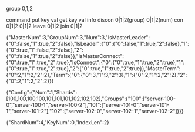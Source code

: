 group 0,1,2



command
put key val
get key val
info
discon 0|1|2(group) 0|1|2(num)
con 0|1|2 0|1|2
leave 0|1|2
join 0|1|2

{"MasterNum":3,"GroupNum":3,"Num":3,"IsMasterLeader":{"0":false,"1":true,"2":false},"IsLeader":{"0":{"0":false,"1":true,"2":false},"1":{"0":true,"1":false,"2":false},"2":{"0":false,"1":true,"2":false}},"IsMasterConnect":{"0":true,"1":true,"2":true},"IsConnect":{"0":{"0":true,"1":true,"2":true},"1":{"0":true,"1":true,"2":true},"2":{"0":true,"1":true,"2":true}},"MasterTerm":{"0":2,"1":2,"2":2},"Term":{"0":{"0":3,"1":3,"2":3},"1":{"0":2,"1":2,"2":2},"2":{"0":2,"1":2,"2":2}}}

{"Config":{"Num":1,"Shards":[100,100,100,100,101,101,101,102,102,102],"Groups":{"100":["server-100-0","server-100-1","server-100-2"],"101":["server-101-0","server-101-1","server-101-2"],"102":["server-102-0","server-102-1","server-102-2"]}}}

{"ShardNum":4,"KeyNum":0,"IndexLen":2}

